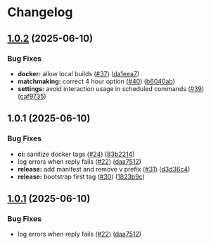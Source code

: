 # Changelog

## [1.0.2](https://github.com/theepicsaxguy/Pedro-Bot/compare/1.0.1...1.0.2) (2025-06-10)


### Bug Fixes

* **docker:** allow local builds ([#37](https://github.com/theepicsaxguy/Pedro-Bot/issues/37)) ([da1eea7](https://github.com/theepicsaxguy/Pedro-Bot/commit/da1eea72a107f790e17754edab6cfc93a3dcb164))
* **matchmaking:** correct 4 hour option ([#40](https://github.com/theepicsaxguy/Pedro-Bot/issues/40)) ([b6040ab](https://github.com/theepicsaxguy/Pedro-Bot/commit/b6040aba324700c28a31f9f0ab26f46667c37442))
* **settings:** avoid interaction usage in scheduled commands ([#39](https://github.com/theepicsaxguy/Pedro-Bot/issues/39)) ([caf9735](https://github.com/theepicsaxguy/Pedro-Bot/commit/caf9735ff1231291e37583a26dd50470ccd96ae1))

## 1.0.1 (2025-06-10)


### Bug Fixes

* **ci:** sanitize docker tags ([#24](https://github.com/theepicsaxguy/Pedro-Bot/issues/24)) ([83b2214](https://github.com/theepicsaxguy/Pedro-Bot/commit/83b22140b7d8145e9c212b634aec9c06aa8e6cd9))
* log errors when reply fails ([#22](https://github.com/theepicsaxguy/Pedro-Bot/issues/22)) ([daa7512](https://github.com/theepicsaxguy/Pedro-Bot/commit/daa75124eb8729f8c75a3bc25234c2d5c9ddf734))
* **release:** add manifest and remove v prefix ([#31](https://github.com/theepicsaxguy/Pedro-Bot/issues/31)) ([d3d36c4](https://github.com/theepicsaxguy/Pedro-Bot/commit/d3d36c48d36dd91ccee63bba0235469b49b90b7f))
* **release:** bootstrap first tag ([#30](https://github.com/theepicsaxguy/Pedro-Bot/issues/30)) ([1823b9c](https://github.com/theepicsaxguy/Pedro-Bot/commit/1823b9c6fb76755c4919aeb5ed4f04ebe97b051f))

## [1.0.1](https://github.com/theepicsaxguy/Pedro-Bot/compare/pedro-bot-v1.0.0...pedro-bot-v1.0.1) (2025-06-10)


### Bug Fixes

* log errors when reply fails ([#22](https://github.com/theepicsaxguy/Pedro-Bot/issues/22)) ([daa7512](https://github.com/theepicsaxguy/Pedro-Bot/commit/daa75124eb8729f8c75a3bc25234c2d5c9ddf734))
